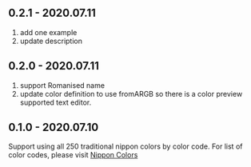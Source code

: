 ## 0.2.1 - 2020.07.11
1. add one example
2. update description

## 0.2.0 - 2020.07.11
1. support Romanised name
2. update color definition to use fromARGB so there is a color preview supported text editor.

## 0.1.0 - 2020.07.10

Support using all 250 traditional nippon colors by color code. For list of color codes, please visit [Nippon Colors](https://nipponcolors.com/)

